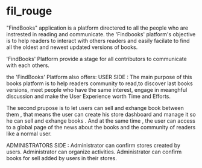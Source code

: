 # fil_rouge
"FindBooks" application is a platform directered to all the people who are instrested in reading and communicate.
the 'Findbooks' platform's objective is to help readers 
to interact with others readers and easily
facilate to find all the oldest and newest updated versions of books.

'FindBooks' Platform provide a stage for all contributors to 
communicate with each others.

the 'FindBooks' Platform also offers:
USER SIDE :
The main purpose of this books platform is to help readers community to read,to discover last books versions, meet people who have the same interest, engage in meanghful discussion and make the User Experience worth Time and Efforts.

The second prupose is to let users can sell and exhange book between them , that means the user can create his store dashboard and manage it so he can sell and exhange books . And at the same time , the user can access to a global page of the news about the books and the community of readers like a normal user.

ADMINISTRATORS SIDE :
Administrator can confirm stores created by users.
Administrator can organize activities.
Administrator can confirm books for sell added by users in their stores.
